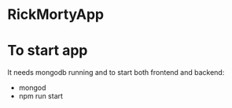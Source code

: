 # RickMortyApp

# To start app
It needs mongodb running and to start both frontend and backend:
- mongod
- npm run start
